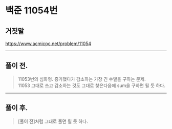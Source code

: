 # 백준 11054번

## 거짓말
https://www.acmicpc.net/problem/11054
___
## 풀이 전.
> 11053번의 심화형. 증가했다가 감소하는 가장 긴 수열을 구하는 문제. </br>
> 11053 그대로 쓰고 감소하는 것도 그대로 찾은다음에 sum을 구하면 될 듯 하다.
___
## 풀이 후.
> [풀이 전]처럼 그대로 풀면 될 듯 하다. </br>
